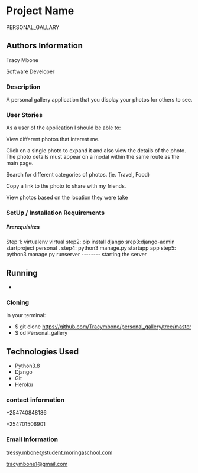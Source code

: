 # Project Name

PERSONAL_GALLARY

## Authors Information

Tracy Mbone


Software Developer

### Description

 A personal gallery application that you display your photos for others to see.

### User Stories

As a user of the application I should be able to:

View different photos that interest me.

Click on a single photo to expand it and also view the details of the photo. The photo details must appear on a modal within the same route as the main page.

Search for different categories of photos. (ie. Travel, Food)

Copy a link to the photo to share with my friends.

View photos based on the location they were take
### SetUp / Installation Requirements

##### Prerequisites

Step 1: virtualenv virtual
step2: pip install django
srep3:django-admin startproject personal .
step4: python3 manage.py startapp app
step5: python3 manage.py runserver -------- starting the server

## Running

* 

### Cloning

In your terminal:

 * $ git clone https://github.com/Tracymbone/personal_gallery/tree/master
 * $ cd Personal_gallery
## Technologies Used

* Python3.8
* Django
* Git
* Heroku

### contact information

+254740848186

+254701506901

### Email Information
tressy.mbone@student.moringaschool.com

tracymbone1@gmail.com